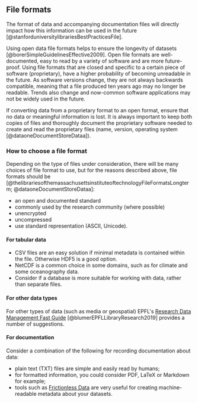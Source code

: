 
## File formats

The format of data and accompanying documentation files will directly impact how this information can be used in the future [@stanforduniversitylibrariesBestPracticesFile].

Using open data file formats helps to ensure the longevity of datasets [@borerSimpleGuidelinesEffective2009]. Open file formats are well-documented, easy to read by a variety of software and are more future-proof. Using file formats that are closed and specific to a certain piece of software (proprietary), have a higher probability of becoming unreadable in the future. As software versions change, they are not always backwards compatible, meaning that a file produced ten years ago may no longer be readable. Trends also change and now-common software applications may not be widely used in the future.

If converting data from a proprietary format to an open format, ensure that no data or meaningful information is lost. It is always important to keep both copies of files and thoroughly document the proprietary software needed to create and read the proprietary files (name, version, operating system [@dataoneDocumentStoreDataa]).

### How to choose a file format

Depending on the type of files under consideration, there will be many choices of file format to use, but for the reasons described above, file formats should be [@thelibrariesofthemassachusettsinstituteoftechnologyFileFormatsLongterm; @dataoneDocumentStoreDataa]: 

* an open and documented standard
* commonly used by the research community (where possible)
* unencrypted
* uncompressed
* use standard representation (ASCII, Unicode).

#### For tabular data 

* CSV files are an easy solution if minimal metadata is contained within the file. Otherwise HDF5 is a good option.
* NetCDF is a common choice in some domains, such as for climate and some oceanography data.
* Consider if a database is more suitable for working with data, rather than separate files.

#### For other data types

For other types of data (such as media or geospatial) EPFL's [Research Data Management Fast Guide](https://www.epfl.ch/campus/library/wp-content/uploads/2019/09/EPFL_Library_RDM_FastGuide_All.pdf#page=4) [@blumerEPFLLibraryResearch2019] provides a number of suggestions.

#### For documentation 

Consider a combination of the following for recording documentation about data:

* plain text (TXT) files are simple and easily read by humans;
* for formatted information, you could consider PDF, LaTeX or Markdown for example;
* tools such as [Frictionless Data](https://frictionlessdata.io/) are very useful for creating machine-readable metadata about your datasets.